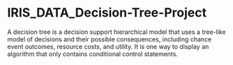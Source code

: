 # IRIS_DATA_Decision-Tree-Project
A decision tree is a decision support hierarchical model that uses a tree-like model of decisions and their possible consequences, including chance event outcomes, resource costs, and utility. It is one way to display an algorithm that only contains conditional control statements.
